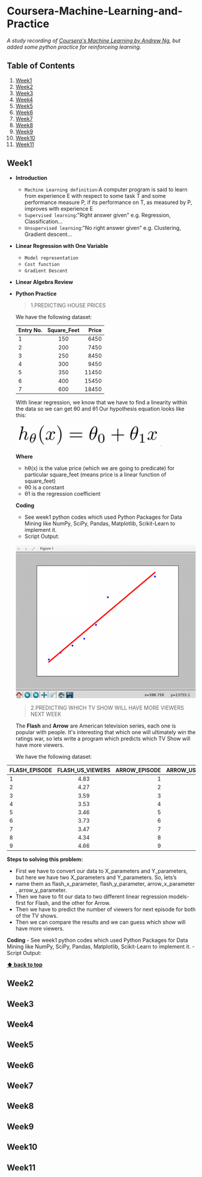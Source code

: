 # Coursera-Machine-Learning-and-Practice

*A study recording of [Coursera's Machine Learning by Andrew Ng](https://www.coursera.org/learn/machine-learning), but added some python practice for 
reinforceing learning.*

## Table of Contents

  1. [Week1](#week1)
  1. [Week2](#week2)
  1. [Week3](#week3)
  1. [Week4](#week4)
  1. [Week5](#week5)
  1. [Week6](#week6)
  1. [Week7](#week7)
  1. [Week8](#week8)
  1. [Week9](#week9)
  1. [Week10](#week10)
  1. [Week11](#week11)
## Week1

  - **Introduction** 
    - `Machine Learning definition`:A computer program is said to learn from experience E with respect to some task T and some performance measure P, if its performance on T, as measured by P, improves with experience E
    - `Supervised learning`:"Right answer given" e.g. Regression, Classification...
    - `Unsupervised learning`:"No right answer given" e.g. Clustering, Gradient descent...
  - **Linear Regression with One Variable**
    - `Model representation`
    - `Cost function`
    - `Gradient Descent`
  - **Linear Algebra Review**
  - **Python Practice**
    > 1.PREDICTING HOUSE PRICES
    
    We have the following dataset:
    
    | Entry No.  | Square_Feet | Price  |
    | -----------|:-----------:| -----: |
    | 1          | 150         | 6450   |
    | 2          | 200         | 7450   |
    | 3          | 250         | 8450   |
    | 4          | 300         | 9450   |
    | 5          | 350         | 11450  |
    | 6          | 400         | 15450  |
    | 7          | 600         | 18450  |

    With linear regression, we know that we have to find a linearity within the data so we can get θ0 and θ1
    Our hypothesis equation looks like this:
    
    ![alt text]( https://github.com/luisxiaomai/Images/blob/master/Machine-Learning/Week1/Hypothesis.png)
    
    **Where**
    - hθ(x) is the value price (which we are going to predicate) for particular square_feet  (means price is a linear function of square_feet)
    - θ0 is a constant
    - θ1 is the regression coefficient

    **Coding**
    - See week1 python codes which used Python Packages for Data Mining like NumPy, SciPy, Pandas, Matplotlib, Scikit-Learn to implement it.
    - Script Output:
    
    ![alt text]( https://github.com/luisxiaomai/Images/blob/master/Machine-Learning/Week1/linear_line.png)
    
    > 2.PREDICTING WHICH TV SHOW WILL HAVE MORE VIEWERS NEXT WEEK
    
    The **Flash** and **Arrow** are American television series, each one is popular with people. It's interesting that which one will ultimately win the ratings war, so lets write a program which predicts which TV Show will have more viewers.
    
    We have the following dataset:
   
   | FLASH_EPISODE  | FLASH_US_VIEWERS | ARROW_EPISODE  | ARROW_US_VIEWERS |
   | -----------    |:-----------:     | -----:         | -----: |
   | 1              | 4.83             | 1              | 2.84 |
   | 2              | 4.27             | 2              | 2.32 |
   | 3              | 3.59             | 3              | 2.55 |
   | 4              | 3.53             | 4              | 2.49 |
   | 5              | 3.46             | 5              | 2.73 |
   | 6              | 3.73             | 6              | 2.6  |
   | 7              | 3.47             | 7              | 2.64 |
   | 8              | 4.34             | 8              | 3.92 |
   | 9              | 4.66             | 9              | 3.06 |
   
   **Steps to solving this problem:**
   - First we have to convert our data to X_parameters and Y_parameters, but here we have two X_parameters and Y_parameters. So, lets’s
   - name them as flash_x_parameter, flash_y_parameter, arrow_x_parameter , arrow_y_parameter.
   - Then we have to fit our data to two different  linear regression models- first for Flash, and the other for Arrow.
   - Then we have to predict the number of viewers for next episode for both of the TV shows.
   - Then we can compare the results and we can guess which show will have more viewers.
   
   **Coding**
    - See week1 python codes which used Python Packages for Data Mining like NumPy, SciPy, Pandas, Matplotlib, Scikit-Learn to implement it.
    - Script Output:
    
    
  **[⬆ back to top](#table-of-contents)**

## Week2

## Week3

## Week4

## Week5

## Week6

## Week7
  
## Week8

## Week9

## Week10

## Week11
